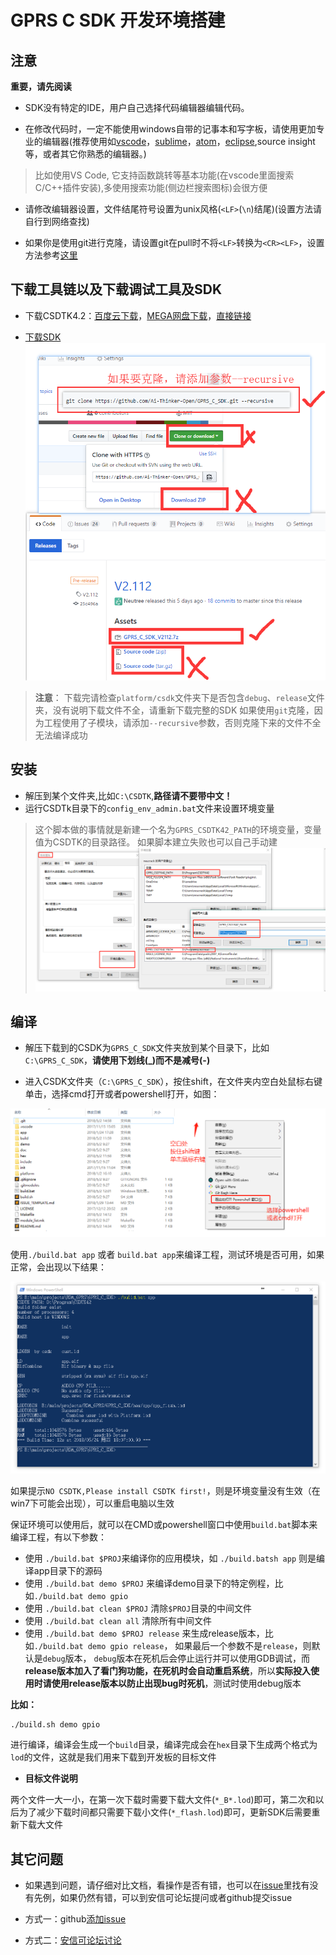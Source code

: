GPRS C SDK 开发环境搭建
====

## 注意

**重要，请先阅读**
* SDK没有特定的IDE，用户自己选择代码编辑器编辑代码。

* 在修改代码时，一定不能使用windows自带的记事本和写字板，请使用更加专业的编辑器(推荐使用如[vscode](https://code.visualstudio.com/)，[sublime](https://www.sublimetext.com/)，[atom](https://atom.io/)，[eclipse](http://www.eclipse.org/downloads/packages/eclipse-ide-cc-developers/oxygen2),source insight等，或者其它你熟悉的编辑器。)
> 比如使用VS Code, 它支持函数跳转等基本功能(在vscode里面搜索C/C++插件安装),多使用搜索功能(侧边栏搜索图标)会很方便

* 请修改编辑器设置，文件结尾符号设置为unix风格(`<LF>`(`\n`)结尾)(设置方法请自行到网络查找)

* 如果你是使用git进行克隆，请设置git在pull时不将`<LF>`转换为`<CR><LF>`，设置方法参考[这里](https://www.jianshu.com/p/305a138883d4)

## 下载工具链以及下载调试工具及SDK

* 下载CSDTK4.2：[百度云下载](https://pan.baidu.com/s/16ZIQ9YbZdcVz-zvpzEFXbA)，[MEGA网盘下载](https://mega.nz/#!uKAlRA7Z!UPHn3ZoLY8X33iMIKcBcUYFwrhmNYe-x_dyOdrm_d6I)，[直接链接](http://test.ai-thinker.com/csdk/CSDTK42.7z)

* [下载SDK](https://github.com/Ai-Thinker-Open/GPRS_C_SDK/releases)
![](../assets/sdk_download.png)

> **注意**： 下载完请检查`platform/csdk`文件夹下是否包含`debug`、`release`文件夹，没有说明下载文件不全，请重新下载完整的SDK
> 如果使用`git`克隆，因为工程使用了子模块，请添加`--recursive`参数，否则克隆下来的文件不全无法编译成功

## 安装

* 解压到某个文件夹,比如`C:\CSDTK`,**路径请不要带中文！**
* 运行CSDTk目录下的`config_env_admin.bat`文件来设置环境变量
> 这个脚本做的事情就是新建一个名为`GPRS_CSDTK42_PATH`的环境变量，变量值为CSDTK的目录路径。 如果脚本建立失败也可以自己手动建
> ![](../assets/env.png)


## 编译

* 解压下载到的CSDK为`GPRS_C_SDK`文件夹放到某个目录下，比如`C:\GPRS_C_SDK`，**请使用下划线(_)而不是减号(-)**

* 进入CSDK文件夹（`C:\GPRS_C_SDK`），按住shift，在文件夹内空白处鼠标右键单击，选择cmd打开或者powershell打开，如图：

![](/assets/open_with_cmd.png)

使用`./build.bat app` 或者 `build.bat app`来编译工程，测试环境是否可用，如果正常，会出现以下结果：

![](../assets/compile.png)

如果提示`NO CSDTK,Please install CSDTK first!`，则是环境变量没有生效（在win7下可能会出现），可以重启电脑以生效

保证环境可以使用后，就可以在CMD或powershell窗口中使用`build.bat`脚本来编译工程，有以下参数：
  * 使用 `./build.bat $PROJ`来编译你的应用模块，如 `./build.batsh app` 则是编译app目录下的源码
  * 使用 `./build.bat demo $PROJ` 来编译demo目录下的特定例程，比如`./build.bat demo gpio`
  * 使用 `./build.bat clean $PROJ` 清除`$PROJ`目录的中间文件
  * 使用 `./build.bat clean all` 清除所有中间文件
  * 使用 `./build.bat demo $PROJ release` 来生成release版本，比如`./build.bat demo gpio release`，
  如果最后一个参数不是`release`，则默认是`debug`版本， `debug`版本在死机后会停止运行并可以使用GDB调试，而**release版本加入了看门狗功能，在死机时会自动重启系统**，所以**实际投入使用时请使用release版本以防止出现bug时死机**，测试时使用debug版本

**比如：**
```
./build.sh demo gpio
```
进行编译，编译会生成一个`build`目录，编译完成会在`hex`目录下生成两个格式为`lod`的文件，这就是我们用来下载到开发板的目标文件

* **目标文件说明** 

两个文件一大一小，在第一次下载时需要下载大文件(`*_B*.lod`)即可，第二次和以后为了减少下载时间都只需要下载小文件(`*_flash.lod`)即可，更新SDK后需要重新下载大文件

## 其它问题

* 如果遇到问题，请仔细对比文档，看操作是否有错，也可以在[issue](https://github.com/Ai-Thinker-Open/GPRS_C_SDK/issues?utf8=%E2%9C%93&q=)里找有没有先例，如果仍然有错，可以到安信可论坛提问或者github提交issue

* 方式一：github[添加issue](https://github.com/Ai-Thinker-Open/GPRS-C-SDK/issues/new)

* 方式二：[安信可论坛讨论](http://bbs.ai-thinker.com/forum.php?mod=forumdisplay&fid=37)


